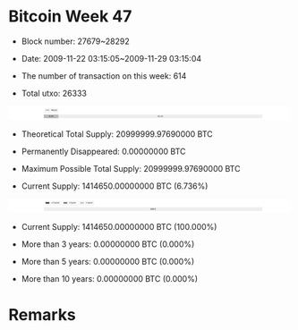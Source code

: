 # Bitcoin Week 47

- Block number: 27679~28292

- Date: 2009-11-22 03:15:05~2009-11-29 03:15:04

- The number of transaction on this week: 614

- Total utxo: 26333

![](../images/mined_week47.png)

- Theoretical Total Supply: 20999999.97690000 BTC

- Permanently Disappeared: 0.00000000 BTC

- Maximum Possible Total Supply: 20999999.97690000 BTC

- Current Supply: 1414650.00000000 BTC (6.736%)

![](../images/year_week47.png)


- Current Supply: 1414650.00000000 BTC (100.000%)

- More than 3 years: 0.00000000 BTC (0.000%)

- More than 5 years: 0.00000000 BTC (0.000%)

- More than 10 years: 0.00000000 BTC (0.000%)

# Remarks

